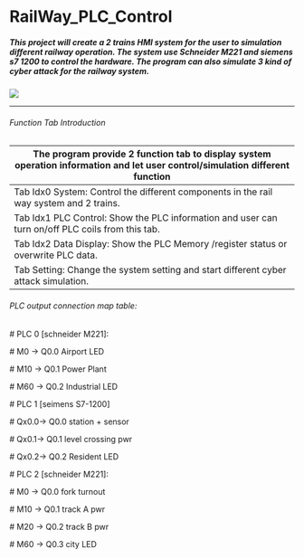 # RailWay_PLC_Control
##### This project will create a 2 trains HMI system for the user to simulation different railway operation. The system use Schneider M221 and siemens s7 1200 to control the hardware. The program can also simulate 3 kind of cyber attack for the railway system. 

![]([https://github.com/LiuYuancheng/RailWay_PLC_Control/blob/master/doc/UI%20screen%20shot/readme0.png])

------

###### Function Tab Introduction

| The program provide 2 function tab to display system operation information and let user control/simulation different function |
| ------------------------------------------------------------ |
| Tab Idx0 System: Control the different components in the rail way system and 2 trains. |
| Tab Idx1 PLC Control:  Show the PLC information and user can turn on/off PLC coils from this tab. |
| Tab Idx2 Data Display: Show the PLC Memory /register status or overwrite PLC data. |
| Tab Setting: Change the system setting and start different cyber attack simulation. |

###### PLC output connection map table:

\# PLC 0 [schneider M221]: 

\#   M0  -> Q0.0 Airport LED

\#   M10 -> Q0.1 Power Plant

\#   M60 -> Q0.2 Industrial LED

\# PLC 1 [seimens S7-1200]

\#   Qx0.0-> Q0.0 station + sensor

\#   Qx0.1-> Q0.1 level crossing pwr

\#   Qx0.2-> Q0.2 Resident LED

\# PLC 2 [schneider M221]:

\#   M0  -> Q0.0 fork turnout

\#   M10 -> Q0.1 track A pwr

\#   M20 -> Q0.2 track B pwr

\#   M60 -> Q0.3 city LED

